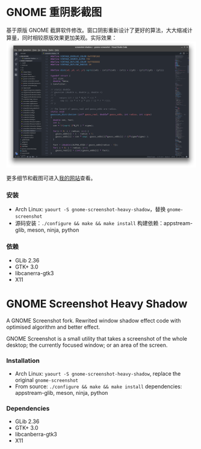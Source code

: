 GNOME 重阴影截图
================
基于原版 GNOME 截屏软件修改。窗口阴影重新设计了更好的算法，大大缩减计算量，同时相较原版效果更加美观。实际效果：
![](./screenshot.png)

更多细节和截图可进入[我的网站](https://everdream.xyz/2017/10/gnome-screenshot-heavy-shadow/)查看。

### 安装
- Arch Linux: `yaourt -S gnome-screenshot-heavy-shadow`，替换 `gnome-screenshot`
- 源码安装：`./configure && make && make install`
 构建依赖：appstream-glib, meson, ninja, python

### 依赖
- GLib 2.36
- GTK+ 3.0
- libcanerra-gtk3
- X11

GNOME Screenshot Heavy Shadow
================
A GNOME Screenshot fork. Rewrited window shadow effect code with optimised algorithm and better effect.

GNOME Screenshot is a small utility that takes a screenshot of the whole
desktop; the currently focused window; or an area of the screen.

### Installation
- Arch Linux: `yaourt -S gnome-screenshot-heavy-shadow`, replace the original `gnome-screenshot`
- From source: `./configure && make && make install`
 dependencies: appstream-glib, meson, ninja, python

### Dependencies

 - GLib 2.36
 - GTK+ 3.0
 - libcanberra-gtk3
 - X11
